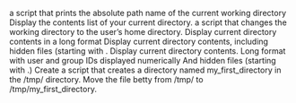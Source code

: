 a script that prints the absolute path name of the current working directory
Display the contents list of your current directory.
a script that changes the working directory to the user’s home directory.
Display current directory contents in a long format
Display current directory contents, including hidden files (starting with .
Display current directory contents. Long format with user and group IDs displayed numerically And hidden files (starting with .)
Create a script that creates a directory named my_first_directory in the /tmp/ directory.
Move the file betty from /tmp/ to /tmp/my_first_directory.
